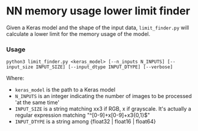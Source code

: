 # NN memory usage lower limit finder
Given a Keras model and the shape of the input data, ```limit_finder.py``` will calculate a lower limit for the memory usage of the model.

### Usage
```
python3 limit_finder.py <keras_model> [--n_inputs N_INPUTS] [--input_size INPUT_SIZE] [--input_dtype INPUT_DTYPE] [--verbose]
```
Where:
* ```keras_model``` is the path to a Keras model
* ```N_INPUTS``` is an integer indicating the number of images to be processed 'at the same time'
* ```INPUT_SIZE``` is a string matching <height>x<width>x3 if RGB, <height>x<width> if grayscale. It's actually a regular expression matching "^[0-9]+x[0-9]+x3{0,1}$"
* ```INPUT_DTYPE``` is a string among {float32 | float16 | float64}
